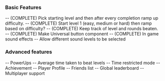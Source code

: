 ### Basic Features

-- (COMPLETE) Pick starting level and then after every completion ramp up difficulty.
-- (COMPLETE) Start level 1 (easy, medium or hard) then ramp based on difficulty?
-- (COMPLETE) Keep track of level and rounds beaten.
-- (COMPLETE) Make Universal button component
-- (COMPLETE) In game sound effects
-- Allow different sound levels to be selected

### Advanced features

-- PowerUps
-- Average time taken to beat levels
-- Time restricted mode
-- Achievement
-- Player Profile
-- Friends list
-- Global leaderboard
-- Multiplayer support
